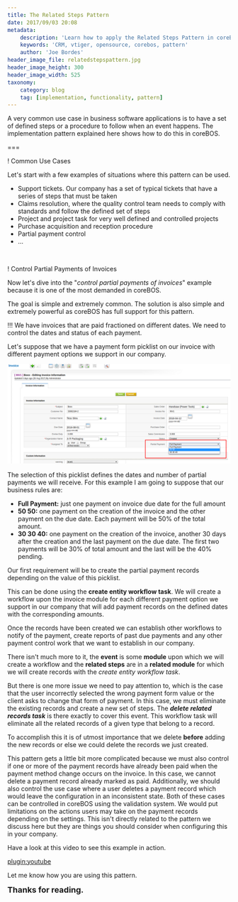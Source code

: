 ```yaml
---
title: The Related Steps Pattern
date: 2017/09/03 20:08
metadata:
    description: 'Learn how to apply the Related Steps Pattern in coreBOS'
    keywords: 'CRM, vtiger, opensource, corebos, pattern'
    author: 'Joe Bordes'
header_image_file: relatedstepspattern.jpg
header_image_height: 300
header_image_width: 525
taxonomy:
    category: blog
    tag: [implementation, functionality, pattern]
---
```


A very common use case in business software applications is to have a set of defined steps or a procedure to follow when an event happens. The implementation pattern explained here shows how to do this in coreBOS.

===

 ! Common Use Cases

Let's start with a few examples of situations where this pattern can be used.
 - Support tickets. Our company has a set of typical tickets that have a series of steps that must be taken
 - Claims resolution, where the quality control team needs to comply with standards and follow the defined set of steps
 - Project and project task for very well defined and controlled projects
 - Purchase acquisition and reception procedure
 - Partial payment control
 - ...

<br/>

 ! Control Partial Payments of Invoices

Now let's dive into the "_control partial payments of invoices_" example because it is one of the most demanded in coreBOS.

The goal is simple and extremely common. The solution is also simple and extremely powerful as coreBOS has full support for this pattern.

 !!! We have invoices that are paid fractioned on different dates. We need to control the dates and status of each payment.

Let's suppose that we have a payment form picklist on our invoice with different payment options we support in our company.

![partial payment options](PartialPayment01.png)

The selection of this picklist defines the dates and number of partial payments we will receive. For this example I am going to suppose that our business rules are:
 - **Full Payment:** just one payment on invoice due date for the full amount
 - **50 50:** one payment on the creation of the invoice and the other payment on the due date. Each payment will be 50% of the total amount.
 - **30 30 40:** one payment on the creation of the invoice, another 30 days after the creation and the last payment on the due date. The first two payments will be 30% of total amount and the last will be the 40% pending.

Our first requirement will be to create the partial payment records depending on the value of this picklist.

This can be done using the **create entity workflow task**. We will create a workflow upon the invoice module for each different payment option we support in our company that will add payment records on the defined dates with the corresponding amounts.

Once the records have been created we can establish other workflows to notify of the payment, create reports of past due payments and any other payment control work that we want to establish in our company.

There isn't much more to it, the **event** is some **module** upon which we will create a workflow and the **related steps** are in a **related module** for which we will create records with the _create entity workflow task_.

But there is one more issue we need to pay attention to, which is the case that the user incorrectly selected the wrong payment form value or the client asks to change that form of payment. In this case, we must eliminate the existing records and create a new set of steps. The **_delete related records task_** is there exactly to cover this event. This workflow task will eliminate all the related records of a given type that belong to a record.

To accomplish this it is of utmost importance that we delete **before** adding the new records or else we could delete the records we just created.

This pattern gets a little bit more complicated because we must also control if one or more of the payment records have already been paid when the payment method change occurs on the invoice. In this case, we cannot delete a payment record already marked as paid. Additionally, we should also control the use case where a user deletes a payment record which would leave the configuration in an inconsistent state. Both of these cases can be controlled in coreBOS using the validation system. We would put limitations on the actions users may take on the payment records depending on the settings. This isn't directly related to the pattern we discuss here but they are things you should consider when configuring this in your company. 

Have a look at this video to see this example in action.

[plugin:youtube](https://youtu.be/7cNdxjmvN9Y)

Let me know how you are using this pattern.

**<span style="font-size:large">Thanks for reading.</span>**

